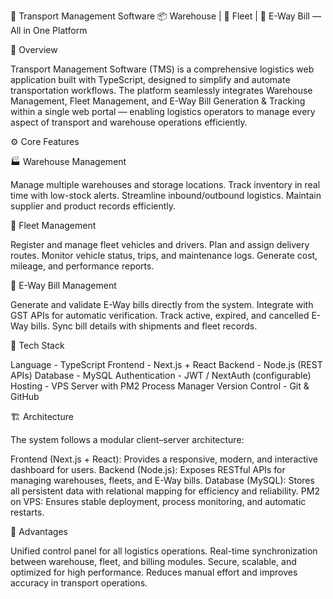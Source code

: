 🚛 Transport Management Software
📦 Warehouse | 🚚 Fleet | 📜 E-Way Bill — All in One Platform


🧩 Overview

Transport Management Software (TMS) is a comprehensive logistics web application built with TypeScript, designed to simplify and automate transportation workflows.
The platform seamlessly integrates Warehouse Management, Fleet Management, and E-Way Bill Generation & Tracking within a single web portal — enabling logistics operators to manage every aspect of transport and warehouse operations efficiently.

⚙️ Core Features

🏭 Warehouse Management

Manage multiple warehouses and storage locations.
Track inventory in real time with low-stock alerts.
Streamline inbound/outbound logistics.
Maintain supplier and product records efficiently.

🚛 Fleet Management

Register and manage fleet vehicles and drivers.
Plan and assign delivery routes.
Monitor vehicle status, trips, and maintenance logs.
Generate cost, mileage, and performance reports.

📜 E-Way Bill Management

Generate and validate E-Way bills directly from the system.
Integrate with GST APIs for automatic verification.
Track active, expired, and cancelled E-Way bills.
Sync bill details with shipments and fleet records.

🧠 Tech Stack

Language - TypeScript
Frontend - Next.js + React
Backend - Node.js (REST APIs)
Database - MySQL
Authentication - JWT / NextAuth (configurable)
Hosting - VPS Server with PM2 Process Manager
Version Control - Git & GitHub

🏗️ Architecture

The system follows a modular client–server architecture:

Frontend (Next.js + React): Provides a responsive, modern, and interactive dashboard for users.
Backend (Node.js): Exposes RESTful APIs for managing warehouses, fleets, and E-Way bills.
Database (MySQL): Stores all persistent data with relational mapping for efficiency and reliability.
PM2 on VPS: Ensures stable deployment, process monitoring, and automatic restarts.

🚀 Advantages

Unified control panel for all logistics operations.
Real-time synchronization between warehouse, fleet, and billing modules.
Secure, scalable, and optimized for high performance.
Reduces manual effort and improves accuracy in transport operations.







